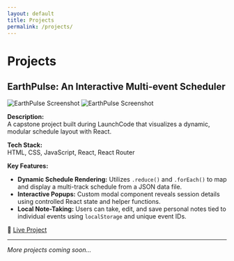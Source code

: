 ```yaml
---
layout: default
title: Projects
permalink: /projects/
---
```


# Projects

## EarthPulse: An Interactive Multi-event Scheduler

![EarthPulse Screenshot](/assets/img/project2-screenshot.png)
![EarthPulse Screenshot](/assets/img/project1-screenshot.png)

**Description:**  
A capstone project built during LaunchCode that visualizes a dynamic, modular schedule layout with React.

**Tech Stack:**  
HTML, CSS, JavaScript, React, React Router

**Key Features:**
- **Dynamic Schedule Rendering:** Utilizes `.reduce()` and `.forEach()` to map and display a multi-track schedule from a JSON data file.
- **Interactive Popups:** Custom modal component reveals session details using controlled React state and helper functions.
- **Local Note-Taking:** Users can take, edit, and save personal notes tied to individual events using `localStorage` and unique event IDs.

🔗 [Live Project](https://interactive-multi-event-schedule.netlify.app/#/)

---

_More projects coming soon..._

